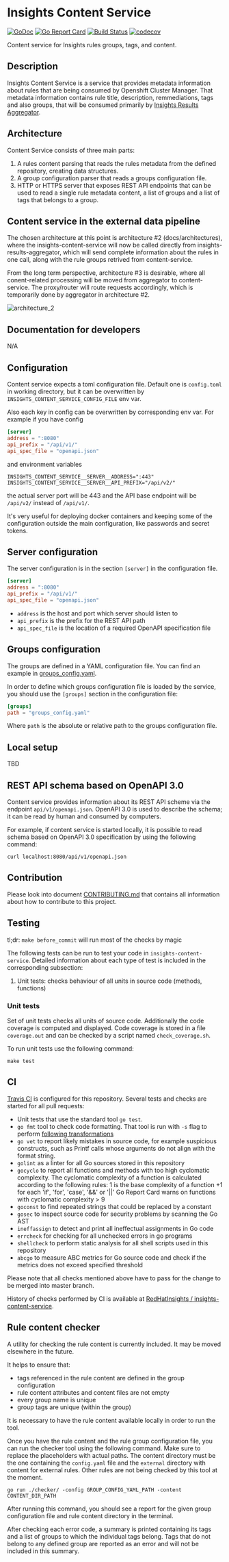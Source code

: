 # Insights Content Service

[![GoDoc](https://godoc.org/github.com/RedHatInsights/insights-content-service?status.svg)](https://godoc.org/github.com/RedHatInsights/insights-content-service)
[![Go Report Card](https://goreportcard.com/badge/github.com/RedHatInsights/insights-content-service)](https://goreportcard.com/report/github.com/RedHatInsights/insights-content-service)
[![Build Status](https://travis-ci.org/RedHatInsights/insights-content-service.svg?branch=master)](https://travis-ci.org/RedHatInsights/insights-content-service)
[![codecov](https://codecov.io/gh/RedHatInsights/insights-content-service/branch/master/graph/badge.svg)](https://codecov.io/gh/RedHatInsights/insights-content-service)

Content service for Insights rules groups, tags, and content.

## Description

Insights Content Service is a service that provides metadata information about rules that are being
consumed by Openshift Cluster Manager. That metadata information contains rule title, description,
remmediations, tags and also groups, that will be consumed primarily by
[Insights Results Aggregator](https://github.com/RedHatInsights/insights-results-aggregator).

## Architecture

Content Service consists of three main parts:

1. A rules content parsing that reads the rules metadata from the defined repository, creating data
   structures.
1. A group configuration parser that reads a groups configuration file.
1. HTTP or HTTPS server that exposes REST API endpoints that can be used to read a single rule
   metadata content, a list of groups and a list of tags that belongs to a group.

## Content service in the external data pipeline

The chosen architecture at this point is architecture #2 (docs/architectures), where the insights-content-service will now be called directly from insights-results-aggregator, which will send complete information about the rules in one call, along with the rule groups retrived from content-service.

From the long term perspective, architecture #3 is desirable, where all conent-related processing will be moved from aggregator to content-service.
The proxy/router will route requests accordingly, which is temporarily done by aggregator in architecture #2.

![architecture_2](./docs/architecture_2.png)

## Documentation for developers

N/A

## Configuration

Content service expects a toml configuration file. Default one is `config.toml` in working directory,
but it can be overwritten by `INSIGHTS_CONTENT_SERVICE_CONFIG_FILE` env var.

Also each key in config can be overwritten by corresponding env var. For example if you have config

```toml
[server]
address = ":8080"
api_prefix = "/api/v1/"
api_spec_file = "openapi.json"
```

and environment variables

```shell
INSIGHTS_CONTENT_SERVICE__SERVER__ADDRESS=":443"
INSIGHTS_CONTENT_SERVICE__SERVER__API_PREFIX="/api/v2/"
```

the actual server port will be 443 and the API base endpoint will be `/api/v2/` instead of `/api/v1/`.

It's very useful for deploying docker containers and keeping some of the configuration outside
the main configuration, like passwords and secret tokens.


## Server configuration

The server configuration is in the section `[server]` in the configuration file.

```toml
[server]
address = ":8080"
api_prefix = "/api/v1/"
api_spec_file = "openapi.json"
```

* `address` is the host and port which server should listen to
* `api_prefix` is the prefix for the REST API path
* `api_spec_file` is the location of a required OpenAPI specification file

## Groups configuration

The groups are defined in a YAML configuration file. You can find an example in
[groups_config.yaml](groups_config.yaml).

In order to define which groups configuration file is loaded by the service, you
should use the `[groups]` section in the configuration file:

```toml
[groups]
path = "groups_config.yaml"
```

Where `path` is the absolute or relative path to the groups configuration file.

## Local setup

TBD

## REST API schema based on OpenAPI 3.0

Content service provides information about its REST API scheme via the endpoint `api/v1/openapi.json`. OpenAPI 3.0
is used to describe the schema; it can be read by human and consumed by computers.

For example, if content service is started locally, it is possible to read schema based on OpenAPI 3.0
specification by using the following command:

```shell
curl localhost:8080/api/v1/openapi.json
```

## Contribution

Please look into document [CONTRIBUTING.md](CONTRIBUTING.md) that contains all information about how to
contribute to this project.

## Testing

tl;dr: `make before_commit` will run most of the checks by magic

The following tests can be run to test your code in `insights-content-service`.
Detailed information about each type of test is included in the corresponding subsection:

1. Unit tests: checks behaviour of all units in source code (methods, functions)

### Unit tests

Set of unit tests checks all units of source code. Additionally the code coverage is computed and displayed.
Code coverage is stored in a file `coverage.out` and can be checked by a script named `check_coverage.sh`.

To run unit tests use the following command:

`make test`

## CI

[Travis CI](https://travis-ci.org/) is configured for this repository. Several tests and checks are started for
all pull requests:

* Unit tests that use the standard tool `go test`.
* `go fmt` tool to check code formatting. That tool is run with `-s` flag to perform
  [following transformations](https://golang.org/cmd/gofmt/#hdr-The_simplify_command)
* `go vet` to report likely mistakes in source code, for example suspicious constructs, such as
  Printf calls whose arguments do not align with the format string.
* `golint` as a linter for all Go sources stored in this repository
* `gocyclo` to report all functions and methods with too high cyclomatic complexity. The cyclomatic
  complexity of a function is calculated according to the following rules: 1 is the base complexity of
  a function +1 for each 'if', 'for', 'case', '&&' or '||' Go Report Card warns on functions with cyclomatic
  complexity > 9
* `goconst` to find repeated strings that could be replaced by a constant
* `gosec` to inspect source code for security problems by scanning the Go AST
* `ineffassign` to detect and print all ineffectual assignments in Go code
* `errcheck` for checking for all unchecked errors in go programs
* `shellcheck` to perform static analysis for all shell scripts used in this repository
* `abcgo` to measure ABC metrics for Go source code and check if the metrics does not exceed specified
  threshold

Please note that all checks mentioned above have to pass for the change to be merged into master branch.

History of checks performed by CI is available at [RedHatInsights / insights-content-service](https://travis-ci.org/RedHatInsights/insights-content-service).

## Rule content checker

A utility for checking the rule content is currently included.
It may be moved elsewhere in the future.

It helps to ensure that:

* tags referenced in the rule content are defined in the group configuration
* rule content attributes and content files are not empty
* every group name is unique
* group tags are unique (within the group)

It is necessary to have the rule content available locally in order to run the tool.

Once you have the rule content and the rule group configuration file,
you can run the checker tool using the following command.
Make sure to replace the placeholders with actual paths.
The content directory must be the one containing the `config.yaml`
file and the `external` directory with content for external rules.
Other rules are not being checked by this tool at the moment.

```shell
go run ./checker/ -config GROUP_CONFIG_YAML_PATH -content CONTENT_DIR_PATH
```

After running this command, you should see a report for the given
group configuration file and rule content directory in the terminal.

After checking each error code, a summary is printed containing its tags
and a list of groups to which the individual tags belong.
Tags that do not belong to any defined group are reported
as an error and will not be included in this summary.
